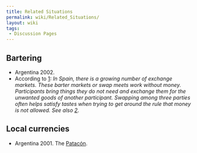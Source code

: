 ```yaml
---
title: Related Situations
permalink: wiki/Related_Situations/
layout: wiki
tags:
 - Discussion Pages
---
```


Bartering
---------

-   Argentina 2002.
-   According to [1](http://en.wikipedia.org/wiki/Barter): *In Spain,
    there is a growing number of exchange markets. These barter markets
    or swap meets work without money. Participants bring things they do
    not need and exchange them for the unwanted goods of
    another participant. Swapping among three parties often helps
    satisfy tastes when trying to get around the rule that money is
    not allowed. See also
    [2](http://faircompanies.com/videos/view/barcelonas-barter-markets-an-antidote-to-overconsumption/)*.

Local currencies
----------------

-   Argentina 2001. The
    [Patacón](http://en.wikipedia.org/wiki/Patacon "wikilink").


